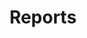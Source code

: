 ﻿---
title: "Reports"
second_title: "Aspose Words Cloud Docs"
type: docs
url: /report/
aliases: [/working-with-reports/]
description: "Work with reports"
weight: 220
---

